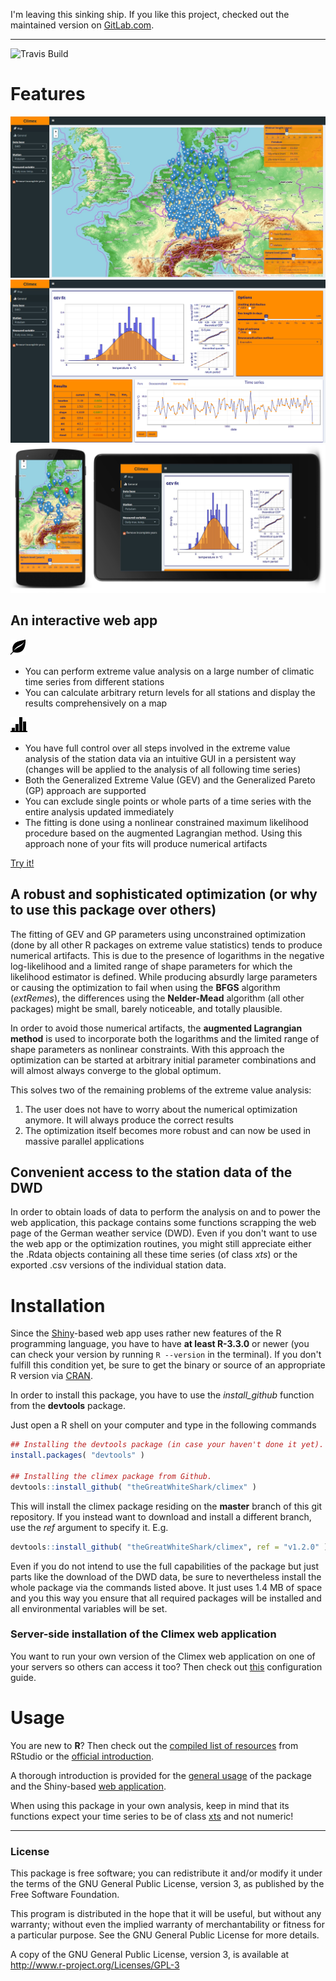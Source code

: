 I'm leaving this sinking ship. If you like this project, checked out the maintained version on [GitLab.com](https://gitlab.com/theGreatWhiteShark/climex).

---

![Travis Build](https://travis-ci.org/theGreatWhiteShark/climex.svg?branch=master)

# Features
![leaflet map to handle a lot of station data](res/climex_map.jpeg)
![control all the different steps involved in the extreme value analysis](res/climex_time-series.png)
![explore the station data with your mobile device](res/climex_mobile.jpeg)

## An interactive web app

![map-icon](res/glyphicons-2-leaf.png)
- You can perform extreme value analysis on a large number of
  climatic time series from different stations
- You can calculate arbitrary return levels for all 
  stations and display the results comprehensively on a map
  
![general-icon](res/glyphicons-42-charts.png)
- You have full control over all steps involved in the extreme value 
  analysis of the station data via an intuitive
  GUI in a persistent way (changes will be applied to the
  analysis of all following time series)
- Both the Generalized Extreme Value (GEV) and the Generalized
  Pareto (GP) approach are supported
- You can exclude single points or whole parts of a time series 
  with the entire analysis updated immediately
- The fitting is done using a nonlinear constrained maximum likelihood 
  procedure based on the augmented Lagrangian method. Using this approach
  none of your fits will produce numerical artifacts
  
[Try it!](http://climex.pks.mpg.de)

## A robust and sophisticated optimization (or why to use this package over others)

The fitting of GEV and GP parameters using unconstrained optimization
(done by all other R packages on extreme value statistics) tends to
produce numerical artifacts. This is due to the presence of logarithms
in the negative log-likelihood and a limited range of shape parameters
for which the likelihood estimator is defined. While producing
absurdly large parameters or causing the optimization to fail when
using the **BFGS** algorithm (*extRemes*), the differences using the
**Nelder-Mead** algorithm (all other packages) might be small, barely
noticeable, and totally plausible.

In order to avoid those numerical artifacts, the **augmented
Lagrangian method** is used to incorporate both the logarithms and the
limited range of shape parameters as nonlinear constraints. With this
approach the optimization can be started at arbitrary initial
parameter combinations and will almost always converge to the global
optimum.

This solves two of the remaining problems of the extreme value analysis:
1. The user does not have to worry about the numerical optimization
   anymore. It will always produce the correct results 
2. The optimization itself becomes more robust and can now be used in
   massive parallel applications 

## Convenient access to the station data of the DWD

In order to obtain loads of data to perform the analysis on and to
power the web application, this package contains some functions
scrapping the web page of the German weather service (DWD). Even if
you don't want to use the web app or the optimization routines, you
might still appreciate either the .Rdata objects containing all these
time series (of class *xts*) or the exported .csv versions of the
individual station data.

# Installation

Since the [Shiny](https://shiny.rstudio.com/)-based web app uses
rather new features of the R programming language, you have to have
**at least R-3.3.0** or newer (you can check your version by running
`R --version` in the terminal). If you don't fulfill this condition
yet, be sure to get the binary or source of an appropriate R version
via [CRAN](https://CRAN.R-project.org/).

In order to install this package, you have to use the *install_github*
function from the **devtools** package.

Just open a R shell on your computer and type in the following commands

``` r
## Installing the devtools package (in case your haven't done it yet).
install.packages( "devtools" )

## Installing the climex package from Github.
devtools::install_github( "theGreatWhiteShark/climex" )
```

This will install the climex package residing on the **master** branch
of this git repository. If you instead want to download and install a
different branch, use the *ref* argument to specify it. E.g.

``` r
devtools::install_github( "theGreatWhiteShark/climex", ref = "v1.2.0" )
```

Even if you do not intend to use the full capabilities of the package
but just parts like the download of the DWD data, be sure to
nevertheless install the whole package via the commands listed
above. It just uses 1.4 MB of space and you this way you ensure that
all required packages will be installed and all environmental
variables will be set.

### Server-side installation of the Climex web application

You want to run your own version of the Climex web application on one
of your servers so others can access it too? Then check out
[this](res/shiny-server/README.md) configuration guide.

# Usage

You are new to **R**? Then check out the [compiled list of
resources](https://www.rstudio.com/online-learning/#R) from RStudio or
the [official
introduction](https://CRAN.R-project.org/doc/manuals/R-intro.pdf).

A thorough introduction is provided for the [general
usage](res/README_data_dwd_and_usage.Rmd) of the package and the
Shiny-based [web application](res/climex_app.Rmd).

When using this package in your own analysis, keep in mind that its
functions expect your time series to be of class
[xts](https://CRAN.R-project.org/web/packages/xts/index.html) and not
numeric!

---

### License

This package is free software; you can redistribute it and/or modify it
under the terms of the GNU General Public License, version 3, as
published by the Free Software Foundation.

This program is distributed in the hope that it will be useful, but
without any warranty; without even the implied warranty of
merchantability or fitness for a particular purpose.  See the GNU
General Public License for more details.

A copy of the GNU General Public License, version 3, is available at
<http://www.r-project.org/Licenses/GPL-3>
